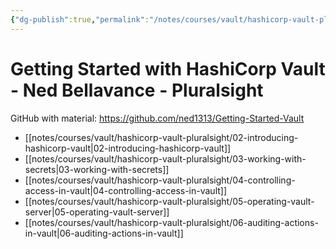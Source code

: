 ```yaml
---
{"dg-publish":true,"permalink":"/notes/courses/vault/hashicorp-vault-pluralsight/index/"}
---
```

# Getting Started with HashiCorp Vault - Ned Bellavance - Pluralsight

GitHub with material: <https://github.com/ned1313/Getting-Started-Vault>

- [[notes/courses/vault/hashicorp-vault-pluralsight/02-introducing-hashicorp-vault|02-introducing-hashicorp-vault]]
- [[notes/courses/vault/hashicorp-vault-pluralsight/03-working-with-secrets|03-working-with-secrets]]
- [[notes/courses/vault/hashicorp-vault-pluralsight/04-controlling-access-in-vault|04-controlling-access-in-vault]]
- [[notes/courses/vault/hashicorp-vault-pluralsight/05-operating-vault-server|05-operating-vault-server]]
- [[notes/courses/vault/hashicorp-vault-pluralsight/06-auditing-actions-in-vault|06-auditing-actions-in-vault]]
